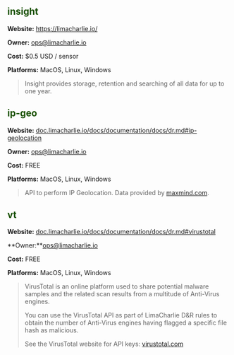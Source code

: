 ## <span style="color:#185000">insight</span>

**Website:** https://limacharlie.io/ 

**Owner:** ops@limacharlie.io 

**Cost:** $0.5 USD / sensor 

**Platforms:** MacOS, Linux, Windows

>Insight provides storage, retention and searching of all data for up to one year.

## <span style="color:#185000">ip-geo</span>

**Website:** [doc.limacharlie.io/docs/documentation/docs/dr.md#ip-geolocation](https://doc.limacharlie.io/docs/documentation/docs/dr.md#ip-geolocation)

**Owner:** ops@limacharlie.io

**Cost:** FREE

**Platforms:** MacOS, Linux, Windows

>API to perform IP Geolocation. Data provided by [maxmind.com](https://maxmind.com).

## <span style="color:#185000">vt</span>

**Website:** [doc.limacharlie.io/docs/documentation/docs/dr.md#virustotal](http://doc.limacharlie.io/docs/documentation/docs/dr.md#virustotal)

**Owner:**ops@limacharlie.io

**Cost:** FREE

**Platforms:** MacOS, Linux, Windows

>VirusTotal is an online platform used to share potential malware samples and the related scan results from a multitude of Anti-Virus engines.
>
>You can use the VirusTotal API as part of LimaCharlie D&R rules to obtain the number of Anti-Virus engines having flagged a specific file hash as malicious.
>
>See the VirusTotal website for API keys: [virustotal.com](https://virustotal.com)


